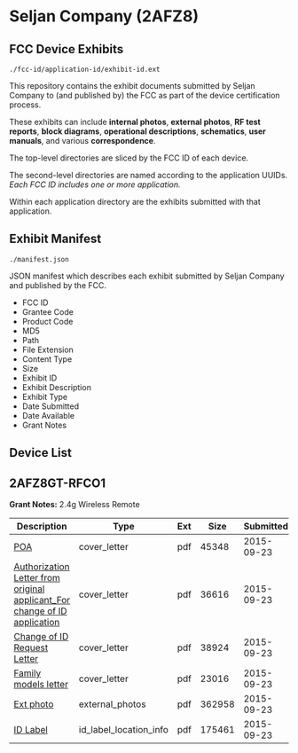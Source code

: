 # Seljan Company (2AFZ8)
## FCC Device Exhibits

```
./fcc-id/application-id/exhibit-id.ext
```

This repository contains the exhibit documents submitted by Seljan Company to (and published by) the FCC as part of the device certification process.

These exhibits can include **internal photos**, **external photos**, **RF test reports**, **block diagrams**, **operational descriptions**, **schematics**, **user manuals**, and various **correspondence**.

The top-level directories are sliced by the FCC ID of each device.

The second-level directories are named according to the application UUIDs. *Each FCC ID includes one or more application.*

Within each application directory are the exhibits submitted with that application. 

## Exhibit Manifest

```
./manifest.json
```

JSON manifest which describes each exhibit submitted by Seljan Company and published by the FCC.

- FCC ID
- Grantee Code
- Product Code
- MD5
- Path
- File Extension
- Content Type
- Size
- Exhibit ID
- Exhibit Description
- Exhibit Type
- Date Submitted
- Date Available
- Grant Notes

## Device List
## 2AFZ8GT-RFCO1
**Grant Notes:** 2.4g Wireless Remote

| Description | Type | Ext | Size | Submitted | Available |
| ----------- | ---- | --- | ---- | --------- | --------- |
| [POA](2AFZ8GT-RFCO1/c815c9e62ccf2bbe16d2f1e7cff992d5/2759840.pdf) | cover_letter | pdf | 45348 | 2015-09-23 | 2015-09-24 |
| [Authorization Letter from original applicant_For change of ID application](2AFZ8GT-RFCO1/c815c9e62ccf2bbe16d2f1e7cff992d5/2759841.pdf) | cover_letter | pdf | 36616 | 2015-09-23 | 2015-09-24 |
| [Change of ID Request Letter](2AFZ8GT-RFCO1/c815c9e62ccf2bbe16d2f1e7cff992d5/2759842.pdf) | cover_letter | pdf | 38924 | 2015-09-23 | 2015-09-24 |
| [Family models letter](2AFZ8GT-RFCO1/c815c9e62ccf2bbe16d2f1e7cff992d5/2759843.pdf) | cover_letter | pdf | 23016 | 2015-09-23 | 2015-09-24 |
| [Ext photo](2AFZ8GT-RFCO1/c815c9e62ccf2bbe16d2f1e7cff992d5/2759844.pdf) | external_photos | pdf | 362958 | 2015-09-23 | 2015-09-24 |
| [ID Label](2AFZ8GT-RFCO1/c815c9e62ccf2bbe16d2f1e7cff992d5/2759845.pdf) | id_label_location_info | pdf | 175461 | 2015-09-23 | 2015-09-24 |
